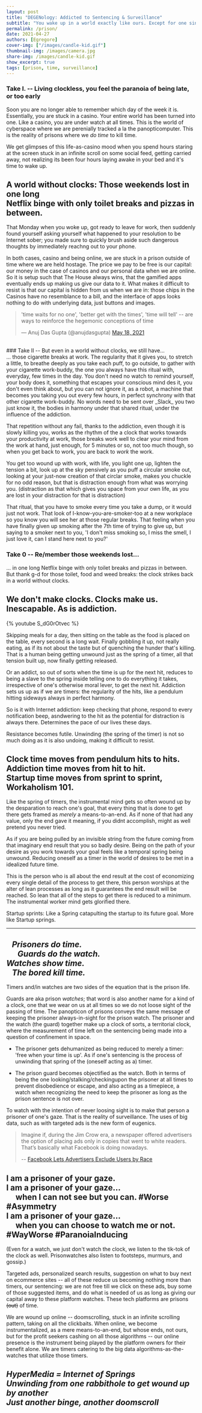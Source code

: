```yaml
---
layout: post
title: "DEGENology: Addicted to Sentencing & Surveillance"
subtitle: "You wake up in a world exactly like ours. Except for one single detail. <br/>There are no clocks in that world. <br/><hr/>"
permalink: /prison/
date: 2021-04-27
authors: [Egregore]
cover-img: ["/images/candle-kid.gif"]
thumbnail-img: /images/camera.jpg
share-img: /images/candle-kid.gif
show_excerpt: true
tags: [prison, time, surveillance]
---
```


### Take I. -- Living clockless, you feel the paranoia of being late, or too early <br/>
Soon you are no longer able to remember which day of the week it is. Essentially, you are stuck in a casino. Your entire world has been turned into one. Like a casino, you are under watch at all times. This is the world of cyberspace where we are perenially tracked a la the panopticomputer. This is the reality of prisons where we <i>do time</i> to kill time.

We get glimpses of this life-as-casino mood when you spend hours staring at the screen stuck in an infinite scroll on some social feed, getting carried away, not realizing its been four hours laying awake in your bed and it's time to wake up. 

## A world without clocks: Those weekends lost in one long <br/>Netflix binge with only toilet breaks and pizzas in between. 

That Monday when you woke up, got ready to leave for work, then suddenly found yourself asking yourself what happened to your resolution to be Internet sober; you made sure to quickly brush aside such dangerous thoughts by immediately reachng out to your phone.

In both cases, casino and being online, we are stuck in a prison outside of time where we are held hostage. The price we pay to be free is our capital: our money in the case of casinos and our personal data when we are online. So it is setup such that The House always wins, that the gamified apps eventually ends up making us give our data to it. What makes it difficult to resist is that our capital is hidden from us when we are in: those chips in the Casinos have no resemblance to a bill, and the interface of apps looks nothing to do with underlying data, just buttons and images. 

<blockquote class="twitter-tweet"><p lang="en" dir="ltr">&#39;time waits for no one&#39;, &#39;better get with the times&#39;, &#39;time will tell&#39; -- are ways to reinforce the hegemonic conceptions of time</p>&mdash; Anuj Das Gupta (@anujdasgupta) <a href="https://twitter.com/anujdasgupta/status/1394638083975532549?ref_src=twsrc%5Etfw">May 18, 2021</a></blockquote> <script async src="https://platform.twitter.com/widgets.js" charset="utf-8"></script>

<br/>
### Take II -- But even in a world without clocks, we still have... <br/>
... those cigarette breaks at work. The regularity that it gives you, to stretch a little, to breathe deeply as you take each puff, to go outside, to gather with your cigarette work-buddy, the one you always have this ritual with, everyday, few times in the day. You don't need no watch to remind yourself, your body does it, something that escapes your conscious mind des it, you don't even think about, but you can not ignore it, as a robot, a machine that becomes you taking you out every few hours, in perfect synchrony with that other cigarette work-buddy. No words need to be sent over _Slack_ you two just know it, the bodies in harmony under that shared ritual, under the influence of the addiction. 

That repetition without any fail, thanks to the addiction, even though it is slowly killing you, works as the rhythm of the a clock that works towards your productivity at work, those breaks work well to clear your mind from the work at hand, just enough, for 5 minutes or so, not too much though, so when you get back to work, you are back to *work* the work. 

You get too wound up with work, with life, you light one up, lighten the tension a bit, look up at the sky pensively as you puff a circular smoke out, looking at your just-now creation of that circlar smoke, makes you chuckle for no odd reason, but that is distraction enough from what was worrying you. (distraction as that which gives you space from your own life, as you are lost in your distraction for that is distraction) 

That ritual, that you have to smoke every time you take a dump, or it would just not work. That look of I-know-you-are-smoker-too at a new workplace so you know you will see her at those regular breaks. That feeling when you have finally given up smoking after the 7th time of trying to give up, but saying to a smoker next to you, 'I don't miss smoking so, I miss the smell, I just love it, can I stand here next to you?'

### Take 0 -- Re/member those weekends lost... 
... in one long Netflix binge with only toilet breaks and pizzas in between. But thank g-d for those toilet, food and weed breaks: the clock strikes back in a world without clocks.

## We don't make clocks. Clocks make us. <br/>Inescapable. As is addiction.

{% youtube S_dG0rOtvec %}

Skipping meals for a day, then sitting on the table as the food is placed on the table, every second is a long wait. Finally gobbling it up, not really eating, as if its not about the taste but of quenching the hunder that's killing. That is a human being getting unwound just as the spring of a timer, all that tension built up, now finally getting released. 

Or an addict, so out of sorts when the time is up for the next hit, reduces to being a slave to the spring inside telling one to do everything it takes, irrespective of one's otherwise moral lever, to get the next hit. Addiction sets us up as if we are timers: the regularity of the hits, like a pendulum hitting sideways always in perfect harmony. 

So is it with Internet addiction: keep checking that phone, respond to every notification beep, asndwering to the hit as the potential for distraction is always there. Determines the pace of our lives these days.

Resistance becomes futile. Unwinding (the spring of the timer) is not so much doing as it is also undoing, making it difficult to resist. 

## Clock time moves from pendulum hits to hits.  <br/>Addiction time moves from hit to hit. <br/>Startup time moves from sprint to sprint, Workaholism 101.

Like the spring of timers, the instrumental mind gets so often wound up by the desparation to reach one's goal, that every thing that is done to get there gets framed as _merely_ a means-to-an-end. As if none of that had any value, only the end gave it meaning, if you didnt accomplish, might as well pretend you never tried. 

As if you are being pulled by an invisible string from the future coming from that imaginary end result that you so badly desire. Being on the path of your desire as you work towards your goal feels like a temporal spring being unwound. Reducing oneself as a timer in the world of desires to be met in a idealized future time. 

This is the person who is all about the end result at the cost of economizing every single detail of the process to get there, this person worships at the alter of lean processes as long as it guarantees the end result will be reached. So lean that all of the steps to get there is reduced to a minimum. The instrumental worker mind gets glorified there.

Startup sprints: Like a Spring catapulting the startup to its future goal. More like Startup springs. 

--------

## *&nbsp;&nbsp;&nbsp;Prisoners do time. <br/>&nbsp;&nbsp;&nbsp;&nbsp;&nbsp;&nbsp;Guards do the watch. <br/>Watches show time. <br/>&nbsp;&nbsp;&nbsp;The bored kill time.*

Timers and/in watches are two sides of the equation that is the prison life.

Guards are aka prison _watches_; that word is also another name for a kind of a clock, one that we wear on us at all times so we do not loose sight of the passing of time. The panopticon of prisons conveys the same message of keeping the prisoner always-in-sight for the prison watch. The prisoner and the watch (the guard) together make up a clock of sorts, a territorial clock, where the measurement of time left on the sentencing being made into a question of confinement in space. 

- The prisoner gets dehumanized as being reduced to merely a timer: 'free when your time is up'. As if one's sentencing is the process of unwinding that spring of the (oneself acting as a) timer. 

- The prison guard becomes objectified as the watch. Both in terms of being the one looking/stalking/checkingupon the prisoner at all times to prevent disobedience or escape, and also acting as a timepiece, a watch when recognizing the need to keep the prisoner as long as the prison sentence is not over. 

To watch with the intention of never loosing sight is to make that person a prisoner of one's gaze. That is the reality of surveillance. The uses of big data, such as with targeted ads is the new form of eugenics. 

> Imagine if, during the Jim Crow era, a newspaper offered advertisers the option of placing ads only in copies that went to white readers. <br/>
> That’s basically what Facebook is doing nowadays.
> 
> -- [Facebook Lets Advertisers Exclude Users by Race](https://www.propublica.org/article/facebook-lets-advertisers-exclude-users-by-race)

## I am a prisoner of your gaze. <br/>I am a prisoner of your gaze... <br/>&nbsp;&nbsp;&nbsp;&nbsp;&nbsp;when I can not see but you can. #Worse #Asymmetry<br/>I am a prisoner of your gaze... <br/>&nbsp;&nbsp;&nbsp;&nbsp;&nbsp;when you can choose to watch me or not. #WayWorse #ParanoiaInducing

(Even for a watch, we just don't watch the clock, we listen to the tik-tok of the clock as well. Prisonwatches also listen to footsteps, murmurs, and gossip.)

Targeted ads, personalized search results, suggestion on what to buy next on ecommerce sites -- all of these reduce us becoming nothing more than timers, our sentencing: we are not free till we click on these ads, buy some of those suggested items, and do what is needed of us as long as giving our capital away to these platform watches. These tech platforms are prisons ~~(out)~~ of time.

We are wound up online -- doomscrolling, stuck in an infinite scrolling pattern, taking on all the clickbaits. When online, we become instrumentalized, as a mere means-to-an-end, but whose ends, not ours, but for the profit seekers cashing on all those algorithms -- our online presence is the instrument being played by the platform owners for their benefit alone. We are timers catering to the big data algorithms-as-the-watches that utilize those timers. 

## *HyperMedia = Internet of Springs <br/>Unwinding from one rabbithole to get wound up by another <br/>Just another binge, another doomscroll*



